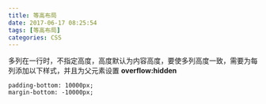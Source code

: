 ```yaml
---
title: 等高布局
date: 2017-06-17 08:25:54
tags: [等高布局]
categories: CSS
---
```


多列在一行时，不指定高度，高度默认为内容高度，要使多列高度一致，需要为每列添加以下样式，并且为父元素设置 **overflow:hidden**

```
padding-bottom: 10000px;
margin-bottom: -10000px;
```

